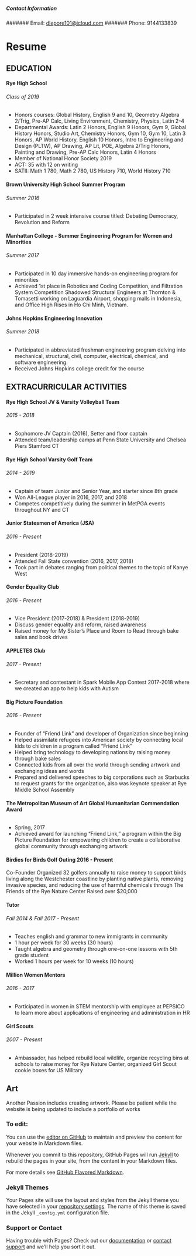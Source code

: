 ##### Contact Information
####### Email: dlepore101@icloud.com
####### Phone: 9144133839

# Resume

## EDUCATION
#### Rye High School
###### Class of 2019
- Honors courses: Global History, English 9 and 10, Geometry Algebra 2/Trig, Pre-AP Calc, Living Environment, Chemistry, Physics, Latin 2-4
- Departmental Awards: Latin 2 Honors, English 9 Honors, Gym 9, Global History Honors, Studio Art, Chemistry Honors, Gym 10, Gym 10, Latin 3 Honors, AP World History, English 10 Honors, Intro to Engineering and Design (PLTW), AP Drawing, AP Lit, POE, Algebra 2/Trig Honors, Painting and Drawing, Pre-AP Calc Honors, Latin 4 Honors
- Member of National Honor Society 2019
- ACT: 35 with 12 on writing
- SATII: Math 1 780, Math 2 780, US History 710, World History 710
#### Brown University High School Summer Program
###### Summer 2016
- Participated in 2 week intensive course titled: Debating Democracy, Revolution and Reform
#### Manhattan College - Summer Engineering Program for Women and Minorities
###### Summer 2017
- Participated in 10 day immersive hands-on engineering program for minorities
- Achieved 1st place in Robotics and Coding Competition, and Filtration System Competition
Shadowed Structural Engineers at Thornton & Tomasetti working on Laguardia Airport, shopping malls in Indonesia, and Office High Rises in Ho Chi Minh, Vietnam.
#### Johns Hopkins Engineering Innovation
###### Summer 2018
- Participated in abbreviated freshman engineering program delving into mechanical, structural, civil, computer, electrical, chemical, and software engineering.
- Received Johns Hopkins college credit for the course

## EXTRACURRICULAR ACTIVITIES
#### Rye High School JV & Varsity Volleyball Team
###### 2015 - 2018
- Sophomore JV Captain (2016), Setter and floor captain
- Attended team/leadership camps at Penn State University and Chelsea Piers Stamford CT

#### Rye High School Varsity Golf Team
###### 2014 - 2019
- Captain of team Junior and Senior Year, and starter since 8th grade
- Won All-League player in 2016, 2017, and 2018
- Competes competitively during the summer in MetPGA events throughout NY and CT

#### Junior Statesmen of America (JSA)
###### 2016 - Present
- President (2018-2019)
- Attended Fall State convention (2016, 2017, 2018)
- Took part in debates ranging from political themes to the topic of Kanye West

#### Gender Equality Club
###### 2016 - Present
- Vice President (2017-2018) & President (2018-2019)
- Discuss gender equality and reform, raised awareness
- Raised money for My Sister’s Place and Room to Read through bake sales and book drives

#### APPLETES Club
###### 2017 - Present
- Secretary and contestant in Spark Mobile App Contest 2017-2018 where we created an app to help kids with Autism

#### Big Picture Foundation
###### 2016 - Present
- Founder of “Friend Link” and developer of Organization since beginning
- Helped assimilate refugees into American society by connecting local kids to children in a program called “Friend Link”
- Helped bring technology to developing nations by raising money through bake sales
- Connected kids from all over the world through sending artwork and exchanging ideas and words
- Prepared and delivered speeches to big corporations such as Starbucks to request grants for the organization, also was keynote speaker at Rye Middle School Assembly

#### The Metropolitan Museum of Art Global Humanitarian Commendation Award
######
- Spring, 2017
- Achieved award for launching “Friend Link,” a program within the Big Picture Foundation for empowering children to create a collaborative global community through exchanging artwork

#### Birdies for Birds Golf Outing 								   2016 - Present
Co-Founder
Organized 32 golfers annually to raise money to support birds living along the Westchester coastline by planting native plants, removing invasive species, and reducing the use of harmful chemicals through The Friends of the Rye Nature Center
Raised over $20,000

#### Tutor
###### Fall 2014 & Fall 2017 - Present
- Teaches english and grammar to new immigrants in community
- 1 hour per week for 30 weeks (30 hours)
- Taught algebra and geometry through one-on-one lessons with 5th grade student
- Worked 1 hours per week for 10 weeks (10 hours)

#### Million Women Mentors
###### 2016 - 2017
- Participated in women in STEM mentorship with employee at PEPSICO to learn more about applications of engineering and administration in HR

#### Girl Scouts
###### 2007 - Present
- Ambassador, has helped rebuild local wildlife, organize recycling bins at schools to raise money for Rye Nature Center, organized Girl Scout cookie boxes for US Military







## Art
Another Passion includes creating artwork. Please be patient while the website is being updated to include a portfolio of works




### To edit:
You can use the [editor on GitHub](https://github.com/delucialepore/delucialepore.github.io/edit/master/README.md) to maintain and preview the content for your website in Markdown files.

Whenever you commit to this repository, GitHub Pages will run [Jekyll](https://jekyllrb.com/) to rebuild the pages in your site, from the content in your Markdown files.


For more details see [GitHub Flavored Markdown](https://guides.github.com/features/mastering-markdown/).

### Jekyll Themes

Your Pages site will use the layout and styles from the Jekyll theme you have selected in your [repository settings](https://github.com/delucialepore/delucialepore.github.io/settings). The name of this theme is saved in the Jekyll `_config.yml` configuration file.

### Support or Contact

Having trouble with Pages? Check out our [documentation](https://help.github.com/categories/github-pages-basics/) or [contact support](https://github.com/contact) and we’ll help you sort it out.
